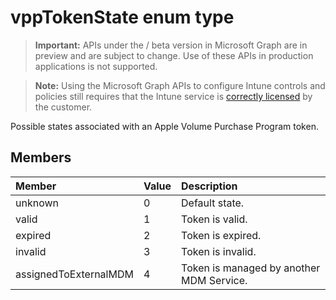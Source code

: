 ﻿# vppTokenState enum type

> **Important:** APIs under the / beta version in Microsoft Graph are in preview and are subject to change. Use of these APIs in production applications is not supported.

> **Note:** Using the Microsoft Graph APIs to configure Intune controls and policies still requires that the Intune service is [correctly licensed](https://go.microsoft.com/fwlink/?linkid=839381) by the customer.

Possible states associated with an Apple Volume Purchase Program token.
## Members
|Member|Value|Description|
|:---|:---|:---|
|unknown|0|Default state.|
|valid|1|Token is valid.|
|expired|2|Token is expired.|
|invalid|3|Token is invalid.|
|assignedToExternalMDM|4|Token is managed by another MDM Service.|





